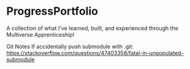 # ProgressPortfolio
A collection of what I've learned, built, and experienced through the Multiverse Apprenticeship!

Git Notes
If accidentally push submodule with .git: 
https://stackoverflow.com/questions/47403358/fatal-in-unpopulated-submodule

